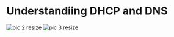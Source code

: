 # Understandiing DHCP and DNS


![pic 2 resize](https://user-images.githubusercontent.com/53811147/122525404-d2e58280-d036-11eb-951e-294b95ecaa86.png)
![pic 3 resize](https://user-images.githubusercontent.com/53811147/122525618-0cb68900-d037-11eb-8d42-d9208e48ca65.png)
